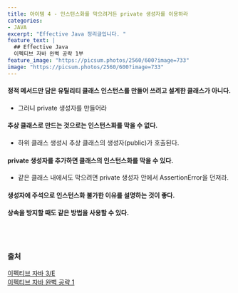 ```yaml
---
title: 아이템 4 - 인스턴스화를 막으려거든 private 생성자를 이용하라
categories:
- JAVA
excerpt: "Effective Java 정리글입니다. "
feature_text: |
  ## Effective Java
  이펙티브 자바 완벽 공략 1부 
feature_image: "https://picsum.photos/2560/600?image=733"
image: "https://picsum.photos/2560/600?image=733"
---
```

#### 정적 메서드만 담은 유틸리티 클래스 인스턴스를 만들어 쓰려고 설계한 클래스가 아니다.
- 그러니 private 생성자를 만들어라
#### 추상 클래스로 만드는 것으로는 인스턴스화를 막을 수 없다.
- 하위 클래스 생성시 추상 클래스의 생성자(public)가 호출된다.
#### private 생성자를 추가하면 클래스의 인스턴스화를 막을 수 있다.
- 같은 클래스 내에서도 막으려면 private 생성자 안에서 AssertionError을 던져라.
#### 생성자에 주석으로 인스턴스화 불가한 이유를 설명하는 것이 좋다.
#### 상속을 방지할 때도 같은 방법을 사용할 수 있다.
 <br/>
 <br/>  

### 출처
[이펙티브 자바 3/E](https://search.shopping.naver.com/book/catalog/32436239326?cat_id=50010920&frm=PBOKMOD&query=%EC%9D%B4%ED%8E%99%ED%8B%B0%EB%B8%8C+%EC%9E%90%EB%B0%94&NaPm=ct%3Dldd7alyg%7Cci%3Da1cb3421196066f92fcb5265efd66df3e1c2923a%7Ctr%3Dboknx%7Csn%3D95694%7Chk%3D5cc68c09cd18680188aa8c89c3dcd09af25d60fd) <br/>
[이펙티브 자바 완벽 공략 1](
https://www.inflearn.com/course/%EC%9D%B4%ED%8E%99%ED%8B%B0%EB%B8%8C-%EC%9E%90%EB%B0%94-1/dashboard)
